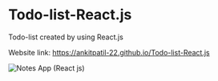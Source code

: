 # Todo-list-React.js
Todo-list created by using React.js

Website link: https://ankitpatil-22.github.io/Todo-list-React.js

![Notes App (React js)](https://user-images.githubusercontent.com/71706634/158363845-00c7bd19-16c3-46d5-8a48-44a45c83e422.png)
